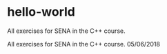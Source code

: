 # hello-world
All exercises for SENA in the C++ course.

All exercises for SENA in the C++ course. 05/06/2018
